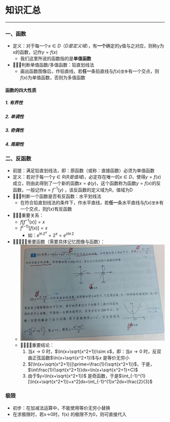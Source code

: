 # 知识汇总

---

### 一、函数

- 定义：对于每一个$x\in D（D是定义域）$，有**一个**确定的y值与之对应，则称y为x的函数，记作$y=f(x)$
	- 我们这里所说的函数指的是**单值函数**
- 🌟🌟🌟判断单值函数/多值函数：铅直划线法
	- 画出函数图像后，作铅直线，若**任一**条铅直线与$f(x)$`至多`有一个交点，则$f(x)$为单值函数，否则为多值函数
#### 函数的四大性质
##### 1. 有界性

##### 2. 单调性

##### 3. 奇偶性

##### 4. 周期性
### 二、反函数

- 前提：满足铅直划线法，即：原函数（或称：直接函数）必须为单值函数
- 定义：若对于每一个$y\in R(R是值域)$，必定存在唯一的$x\in D$，使得$y=f(x)$成立，则由此得到了一个新的函数$x=\phi(y)$，这个函数称为函数$y=f(x)$的反函数，一般记作$x=f^{-1}(y)$ ，该反函数的定义域为R，值域为D
- 🌟🌟🌟判断一个函数是否有反函数：水平划线法
	- 在符合铅直划线法的条件下，作水平直线，若**任一**条水平直线与$f(x)$`至多`有一个交点，则$f(x)$有反函数
- 🌟🌟🌟重要关系：
	- $f[f^{-1}(x)]=x$ 
	- $f^(-1)[f(x)]=x$
		- 如：$e^{\ln 2^x}=2^x=e^{x\ln2}$ 
- 🌟🌟🌟🌟🌟重要函数（需要具体记忆图像与函数）：
	- ![](assets/beaf6b766fed389b6978e7d0e966473f.jpg)
	- 🌟🌟🌟🌟重要结论：
		1. 当$x\rightarrow 0$ 时，$\ln(x+\sqrt{x^2+1})\sim x$，即：当$x\rightarrow 0$ 时，反双曲正弦函数$\ln(x+\sqrt{x^2+1})$与$x$ 是等价无穷小
		2. $[\ln(x+\sqrt{x^2+1})]\prime=\frac{1}{\sqrt{x^2+1}}$，于是，$\int\frac{1}{\sqrt{x^2+1}}dx=\ln(x+\sqrt{x^2+1}+C)$ 
		3. 由于$y=\ln(x+\sqrt{x^2+1})$ 是奇函数，于是$\int_{-1}^{1}[\ln(x+\sqrt{x^2+1})+x^2]dx=\int_{-1}^{1}x^2dx=\frac{2}{3}$ 



### 极限

- 初步：在加减法运算中，不能使用等价无穷小替换
- 在求极限时，若x->0时，f(x) 的极限不为0，则可直接代入